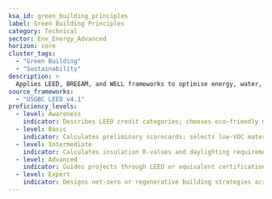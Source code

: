 ```yaml
---
ksa_id: green_building_principles
label: Green Building Principles
category: Technical
sector: Env_Energy_Advanced
horizon: core
cluster_tags:
  - "Green Building"
  - "Sustainability"
description: >
  Applies LEED, BREEAM, and WELL frameworks to optimise energy, water, materials, and indoor-environment quality in buildings.
source_frameworks:
  - "USGBC LEED v4.1"
proficiency_levels:
  - level: Awareness
    indicator: Describes LEED credit categories; chooses eco‑friendly materials where available.
  - level: Basic
    indicator: Calculates preliminary scorecards; selects low-VOC materials; implements simple waste‑reduction and recycling on site.
  - level: Intermediate
    indicator: Calculates insulation R‑values and daylighting requirements; leads energy-model compliance; coordinates commissioning.
  - level: Advanced
    indicator: Guides projects through LEED or equivalent certification; achieves Platinum projects; integrates biophilic design.
  - level: Expert
    indicator: Designs net‑zero or regenerative building strategies across portfolios.
---
```

